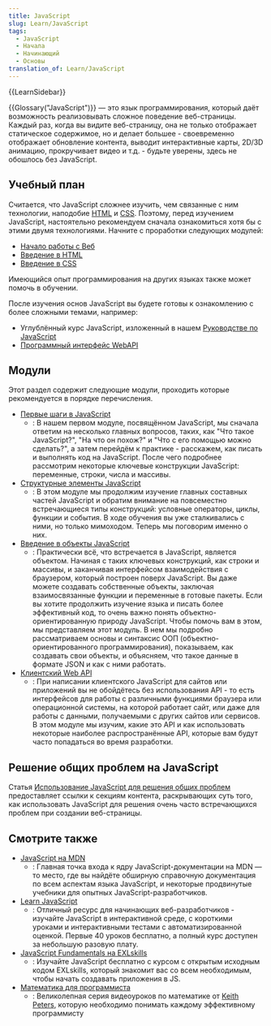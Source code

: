 ```yaml
---
title: JavaScript
slug: Learn/JavaScript
tags:
  - JavaScript
  - Начала
  - Начинающий
  - Основы
translation_of: Learn/JavaScript
---
```

{{LearnSidebar}}

{{Glossary("JavaScript")}} — это язык программирования, который даёт возможность реализовывать сложное поведение веб-страницы. Каждый раз, когда вы видите веб-страницу, она не только отображает статическое содержимое, но и делает большее - своевременно отображает обновление контента, выводит интерактивные карты, 2D/3D анимацию, прокручивает видео и т.д. - будьте уверены, здесь не обошлось без JavaScript.

## Учебный план

Считается, что JavaScript сложнее изучить, чем связанные с ним технологии, наподобие [HTML](/ru/docs/Learn/HTML) и [CSS](/ru/docs/Learn/CSS). Поэтому, перед изучением JavaScript, настоятельно рекомендуем сначала ознакомиться хотя бы с этими двумя технологиями. Начните с проработки следующих модулей:

- [Начало работы с Веб](/ru/docs/Learn/Getting_started_with_the_web)
- [Введение в HTML](/ru/docs/Web/Guide/HTML/Introduction)
- [Введение в CSS](/ru/docs/Learn/CSS/First_steps)

Имеющийся опыт программирования на других языках также может помочь в обучении.

После изучения основ JavaScript вы будете готовы к ознакомлению с более сложными темами, например:

- Углублённый курс JavaScript, изложенный в нашем [Руководстве по JavaScript](/ru/docs/Web/JavaScript/Guide)
- [Программный интерфейс WebAPI](/ru/docs/Web/API)

## Модули

Этот раздел содержит следующие модули, проходить которые рекомендуется в порядке перечисления.

- [Первые шаги в JavaScript](/ru/docs/Learn/JavaScript/Первые_шаги)
  - : В нашем первом модуле, посвящённом JavaScript, мы сначала ответим на несколько главных вопросов, таких, как "Что такое JavaScript?", "На что он похож?" и "Что с его помощью можно сделать?", а затем перейдём к практике - расскажем, как писать и выполнять код на JavaScript. После чего подробнее рассмотрим некоторые ключевые конструкции JavaScript: переменные, строки, числа и массивы.
- [Структурные элементы JavaScript](/ru/docs/Learn/JavaScript/Building_blocks)
  - : В этом модуле мы продолжим изучение главных составных частей JavaScript и обратим внимание на повсеместно встречающиеся типы конструкций: условные операторы, циклы, функции и события. В ходе обучения вы уже сталкивались с ними, но только мимоходом. Теперь мы поговорим именно о них.
- [Введение в объекты JavaScript](/ru/docs/Learn/JavaScript/Объекты)
  - : Практически всё, что встречается в JavaScript, является объектом. Начиная с таких ключевых конструкций, как строки и массивы, и заканчивая интерфейсом взаимодействия с браузером, который построен поверх JavaScript. Вы даже можете создавать собственные объекты, заключая взаимосвязанные функции и переменные в готовые пакеты. Если вы хотите продолжить изучение языка и писать более эффективный код, то очень важно понять объектно-ориентированную природу JavaScript. Чтобы помочь вам в этом, мы представляем этот модуль. В нем мы подробно рассматриваем основы и синтаксис ООП (объектно-ориентированного программирования), показываем, как создавать свои объекты, и объясняем, что такое данные в формате JSON и как с ними работать.
- [Клиентский Web API](/ru/docs/Learn/JavaScript/Client-side_web_APIs)
  - : При написании клиентского JavaScript для сайтов или приложений вы не обойдётесь без использования API - то есть интерфейсов для работы с различными функциями браузера или операционной системы, на которой работает сайт, или даже для работы с данными, получаемыми с других сайтов или сервисов. В этом модуле мы изучим, какие это API и как использовать некоторые наиболее распространённые API, которые вам будут часто попадаться во время разработки.

## Решение общих проблем на JavaScript

Статья [Использование JavaScript для решения общих проблем](/ru/docs/Learn/JavaScript/Howto) предоставляет ссылки к секциям контента, раскрывающих суть того, как использовать JavaScript для решения очень часто встречающихся проблем при создании веб-страницы.

## Смотрите также

- [JavaScript на MDN](/ru/docs/Web/JavaScript)
  - : Главная точка входа к ядру JavaScript-документации на MDN — то место, где вы найдёте обширную справочную документация по всем аспектам языка JavaScript, и некоторые продвинутые учебники для опытных JavaScript-разработчиков.
- [Learn JavaScript](https://learnjavascript.online)
  - : Отличный ресурс для начинающих веб-разработчиков - изучайте JavaScript в интерактивной среде, с короткими уроками и интерактивными тестами с автоматизированной оценкой. Первые 40 уроков бесплатно, а полный курс доступен за небольшую разовую плату.
- [JavaScript Fundamentals на EXLskills](https://exlskills.com/learn-en/courses/javascript-fundamentals-basics_javascript)
  - : Изучайте JavaScript бесплатно с курсом с открытым исходным кодом EXLskills, который знакомит вас со всем необходимым, чтобы начать создавать приложения в JS.
- [Математика для программиста](https://www.youtube.com/user/codingmath)
  - : Великолепная серия видеоуроков по математике от [Keith Peters](https://twitter.com/bit101), которую необходимо понимать каждому эффективному программисту
